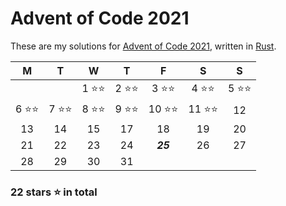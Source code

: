 # Advent of Code 2021

These are my solutions for [Advent of Code 2021](https://adventofcode.com/2021), written in [Rust](https://rust-lang.org).

| M | T | W | T | F | S | S |
|:-:|:-:|:-:|:-:|:-:|:-:|:-:|
|||1 ⭐⭐|2 ⭐⭐|3 ⭐⭐|4 ⭐⭐|5 ⭐⭐|
|6 ⭐⭐|7 ⭐⭐|8 ⭐⭐|9 ⭐⭐|10 ⭐⭐|11 ⭐⭐|12 |
|13 |14 |15 |17 |18 |19 |20 |
|21 |22 |23 |24 |***25*** |26 |27 |
|28 |29 |30 |31 |||

### 22 stars ⭐ in total
